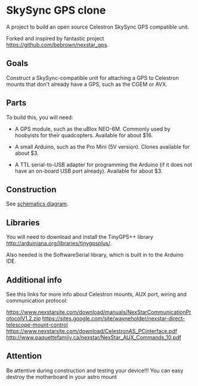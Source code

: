 # SkySync GPS clone

A project to build an open source Celestron SkySync GPS compatible unit.

Forked and inspired by fantastic project https://github.com/bebrown/nexstar_gps.

## Goals

Construct a SkySync-compatible unit for attaching a GPS to Celestron mounts that don't already have a GPS, such as the CGEM or AVX.

## Parts

To build this, you will need:

* A GPS module, such as the uBlox NEO-6M. Commonly used by hoobyists for their quadcopters.
  Available for about $16.

* A small Arduino, such as the Pro Mini (5V version). Clones available for about $3.

* A TTL serial-to-USB adapter for programming the Arduino (if it does not have an on-board
  USB port already). Available for about $3.

## Construction

See [schematics diagram](skysync_gps_clone.png). 

## Libraries

You will need to download and install the TinyGPS++ library http://arduiniana.org/libraries/tinygpsplus/.

Also needed is the SoftwareSerial library, which is built in to the Arduino IDE.

## Additional info

See this links for more info about Celestron mounts, AUX port, wiring and communication protocol:

https://www.nexstarsite.com/download/manuals/NexStarCommunicationProtocolV1.2.zip
https://sites.google.com/site/wayneholder/nexstar-direct-telescope-mount-control
https://www.nexstarsite.com/download/CelestronAS_PCinterface.pdf
http://www.paquettefamily.ca/nexstar/NexStar_AUX_Commands_10.pdf

## Attention

Be attentive during construction and testing your device!!! You can easy destroy the motherboard in your astro mount

